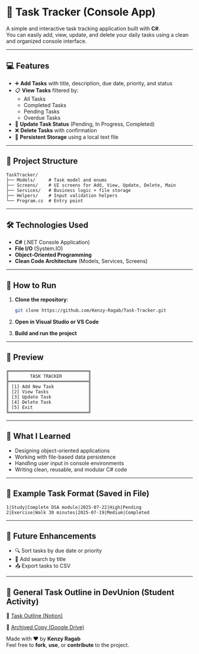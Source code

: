 # 📝 Task Tracker (Console App)

A simple and interactive task tracking application built with **C#**.  
You can easily add, view, update, and delete your daily tasks using a clean and organized console interface.

---

## 💻 Features

- ➕ **Add Tasks** with title, description, due date, priority, and status  
- 📋 **View Tasks** filtered by:  
  - All Tasks  
  - Completed Tasks  
  - Pending Tasks  
  - Overdue Tasks  
- 🔄 **Update Task Status** (Pending, In Progress, Completed)  
- ❌ **Delete Tasks** with confirmation  
- 💾 **Persistent Storage** using a local text file  

---

## 🧱 Project Structure

```
TaskTracker/
├── Models/     # Task model and enums  
├── Screens/    # UI screens for Add, View, Update, Delete, Main  
├── Services/   # Business logic + file storage  
├── Helpers/    # Input validation helpers  
└── Program.cs  # Entry point
```

---

## 🛠️ Technologies Used

- **C#** (.NET Console Application)  
- **File I/O** (System.IO)  
- **Object-Oriented Programming**  
- **Clean Code Architecture** (Models, Services, Screens)  

---

## 🚀 How to Run

1. **Clone the repository**:
   ```bash
   git clone https://github.com/Kenzy-Ragab/Task-Tracker.git
   ```

2. **Open in Visual Studio or VS Code**  
3. **Build and run the project**

---

## 📸 Preview

```
╔══════════════════════════════╗
║        TASK TRACKER          ║
╠══════════════════════════════╣
║ [1] Add New Task             ║
║ [2] View Tasks               ║
║ [3] Update Task              ║
║ [4] Delete Task              ║
║ [5] Exit                     ║
╚══════════════════════════════╝
```

---

## 🧠 What I Learned

- Designing object-oriented applications  
- Working with file-based data persistence  
- Handling user input in console environments  
- Writing clean, reusable, and modular C# code  

---

## 📂 Example Task Format (Saved in File)

```
1|Study|Complete DSA module|2025-07-22|High|Pending  
2|Exercise|Walk 30 minutes|2025-07-19|Medium|Completed
```

---

## 📌 Future Enhancements

- 🔍 Sort tasks by due date or priority  
- 📝 Add search by title  
- 📤 Export tasks to CSV  

---

## 🤍 General Task Outline in DevUnion (Student Activity)  
📎 [Task Outline (Notion)](https://saranabih.notion.site/Task-1-228f54958733801384e0e75fc019d30a) 

📸 [Archived Copy (Google Drive)](https://drive.google.com/drive/u/1/folders/1k_FCZdq7BiEfgG9NudXW5KhrW7mzKT3K)

Made with ❤️ by **Kenzy Ragab**  
Feel free to **fork**, **use**, or **contribute** to the project.
